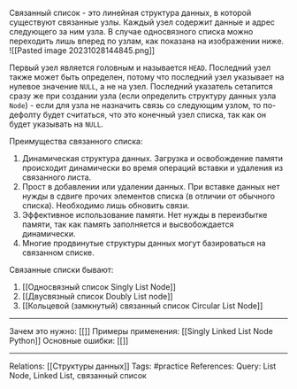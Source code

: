 Связанный список - это линейная структура данных, в которой существуют связанные узлы. Каждый узел содержит данные и адрес следующего за ним узла. В случае односвязного списка можно переходить лишь вперед по узлам, как показана на изображении ниже. 
![[Pasted image 20231028144845.png]]

Первый узел является головным и называется `HEAD`. Последний узел также может быть определен, потому что последний узел указывает на нулевое значение `NULL`, а не на узел. Последний указатель сетапится сразу же при создании узла (если определить структуру данных узла `Node`) - если для узла не назначить связь со следующим узлом, то по-дефолту будет считаться, что это конечный узел списка, так как он будет указывать на `NULL`. 

Преимущества связанного списка:
1. Динамическая структура данных. Загрузка и освобождение памяти происходит динамически во время операций вставки и удаления из связанного листа. 
2. Прост в добавлении или удалении данных. При вставке данных нет нужды в сдвиге прочих элементов списка (в отличии от обычного списка). Необходимо лишь обновить связи. 
3. Эффективное использование памяти. Нет нужды в переизбытке памяти, так как память заполняется и высвобождается динамически. 
4. Многие продвинутые структуры данных могут базироваться на связанном списке. 

Связанные списки бывают:
1. [[Односвязный список Singly List Node]]
2. [[Двусвязный список Doubly List node]]
3. [[Кольцевой (замкнутый) связанный список Circular List Node]]

___
Зачем это нужно: [[]] 
Примеры применения: [[Singly Linked List Node Python]] 
Основные ошибки: [[]] 
___
Relations: [[Структуры данных]] 
Tags: #practice 
References: 
Query: List Node, Linked List, связанный список